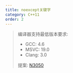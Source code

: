 ```yaml
---
title: noexcept关键字
category: C++11
order: 2
---
```


> 编译器支持最低版本要求:
> * GCC: 4.6
> * MSVC: 19.0
> * Clang: 3.0
>
> 提案: [N3050](http://www.open-std.org/jtc1/sc22/wg21/docs/papers/2010/n3050.html)
